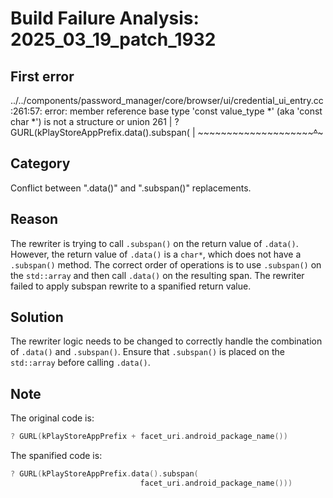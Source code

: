 # Build Failure Analysis: 2025_03_19_patch_1932

## First error

../../components/password_manager/core/browser/ui/credential_ui_entry.cc:261:57: error: member reference base type 'const value_type *' (aka 'const char *') is not a structure or union
  261 |                        ? GURL(kPlayStoreAppPrefix.data().subspan(
      |                               ~~~~~~~~~~~~~~~~~~~~~~~~~~^~~~~~~~

## Category
Conflict between ".data()" and ".subspan()" replacements.

## Reason
The rewriter is trying to call `.subspan()` on the return value of `.data()`. However, the return value of `.data()` is a `char*`, which does not have a `.subspan()` method. The correct order of operations is to use `.subspan()` on the `std::array` and then call `.data()` on the resulting span. The rewriter failed to apply subspan rewrite to a spanified return value.

## Solution
The rewriter logic needs to be changed to correctly handle the combination of `.data()` and `.subspan()`. Ensure that `.subspan()` is placed on the `std::array` before calling `.data()`.

## Note
The original code is:

```c++
? GURL(kPlayStoreAppPrefix + facet_uri.android_package_name())
```

The spanified code is:

```c++
? GURL(kPlayStoreAppPrefix.data().subspan(
                             facet_uri.android_package_name()))